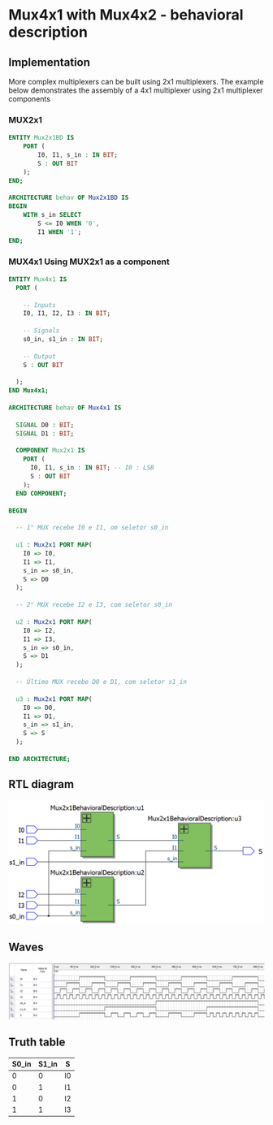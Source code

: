# Mux4x1 with Mux4x2 - behavioral description

## Implementation

More complex multiplexers can be built using 2x1 multiplexers. The example below demonstrates the assembly of a 4x1 multiplexer using 2x1 multiplexer components

### MUX2x1

```vhdl
ENTITY Mux2x1BD IS
	PORT (
		I0, I1, s_in : IN BIT;
		S : OUT BIT
	);
END;

ARCHITECTURE behav OF Mux2x1BD IS
BEGIN
	WITH s_in SELECT
		S <= I0 WHEN '0',
		I1 WHEN '1';
END;
```

### MUX4x1 Using MUX2x1 as a component

```vhdl
ENTITY Mux4x1 IS
  PORT (

    -- Inputs
    I0, I1, I2, I3 : IN BIT;

    -- Signals
    s0_in, s1_in : IN BIT;

    -- Output
    S : OUT BIT

  );
END Mux4x1;

ARCHITECTURE behav OF Mux4x1 IS

  SIGNAL D0 : BIT;
  SIGNAL D1 : BIT;

  COMPONENT Mux2x1 IS
    PORT (
      I0, I1, s_in : IN BIT; -- I0 : LSB
      S : OUT BIT
    );
  END COMPONENT;

BEGIN

  -- 1° MUX recebe I0 e I1, om seletor s0_in

  u1 : Mux2x1 PORT MAP(
    I0 => I0,
    I1 => I1,
    s_in => s0_in,
    S => D0
  );

  -- 2° MUX recebe I2 e I3, com seletor s0_in

  u2 : Mux2x1 PORT MAP(
    I0 => I2,
    I1 => I3,
    s_in => s0_in,
    S => D1
  );

  -- Último MUX recebe D0 e D1, com seletor s1_in

  u3 : Mux2x1 PORT MAP(
    I0 => D0,
    I1 => D1,
    s_in => s1_in,
    S => S
  );

END ARCHITECTURE;
```

## RTL diagram

![RTL Diagram Mux4x1 with Mux4x2 - behavioral description](./assets/rtl_viewer.png "RTL Diagram Mux4x1 with Mux4x2 - behavioral description")

## Waves

![Waves Mux4x1 with Mux4x2 - behavioral description](./assets/waves.png "Waves Mux4x1 with Mux4x2 - behavioral description")

## Truth table

| S0_in | S1_in | S  |
|-------|-------|----|
| 0     | 0     | I0 |
| 0     | 1     | I1 |
| 1     | 0     | I2 |
| 1     | 1     | I3 |
